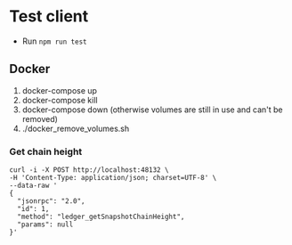 # Test client

- Run `npm run test`

## Docker

1. docker-compose up
2. docker-compose kill
3. docker-compose down (otherwise volumes are still in use and can't be removed)
4. ./docker_remove_volumes.sh

### Get chain height

    curl -i -X POST http://localhost:48132 \
    -H 'Content-Type: application/json; charset=UTF-8' \
    --data-raw '
    {
      "jsonrpc": "2.0",
      "id": 1,
      "method": "ledger_getSnapshotChainHeight",
      "params": null
    }'